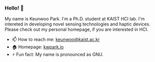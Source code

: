 ### Hello! 👋

My name is Keunwoo Park. I'm a Ph.D. student at KAIST HCI lab.
I'm intereted in developing novel sensing technologies and haptic devices.
Please check out my personal homepage, if you are interested in HCI.

- 📫 How to reach me: keunwoo@kaist.ac.kr
- 🏠 Homepage: [kwpark.io](http://kwpark.io)
- ⚡ Fun fact: My name is pronounced as GNU.

<!--
**KeunwooPark/KeunwooPark** is a ✨ _special_ ✨ repository because its `README.md` (this file) appears on your GitHub profile.

Here are some ideas to get you started:

- 🔭 I’m currently working on ...
- 🌱 I’m currently learning ...
- 👯 I’m looking to collaborate on ...
- 🤔 I’m looking for help with ...
- 💬 Ask me about ...
- 📫 How to reach me: ...
- 😄 Pronouns: ...
- ⚡ Fun fact: ...
-->

